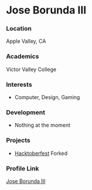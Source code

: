 # Jose Borunda III

### Location

Apple Valley, CA

### Academics

Victor Valley College

### Interests

- Computer, Design, Gaming

### Development

- Nothing at the moment

### Projects

- [Hacktoberfest](https://github.com/mrharmonia/hacktoberfest) Forked

### Profile Link

[Jose Borunda III](https://github.com/mrharmonia/)
